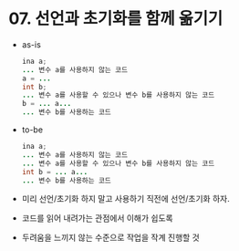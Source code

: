 # 07. 선언과 초기화를 함께 옮기기
- as-is
  ```java
  ina a;
  ... 변수 a를 사용하지 않는 코드
  a = ...
  int b;
  ... 변수 a를 사용할 수 있으나 변수 b를 사용하지 않는 코드
  b = ... a...
  ... 변수 b를 사용하는 코드 
  ```
  
- to-be
  ```java
  ina a;
  ... 변수 a를 사용하지 않는 코드
  ... 변수 a를 사용할 수 있으나 변수 b를 사용하지 않는 코드
  int b = ... a...
  ... 변수 b를 사용하는 코드 
  ```
  
- 미리 선언/초기화 하지 말고 사용하기 직전에 선언/초기화 하자.
- 코드를 읽어 내려가는 관점에서 이해가 쉽도록
- 두려움을 느끼지 않는 수준으로 작업을 작계 진행할 것
